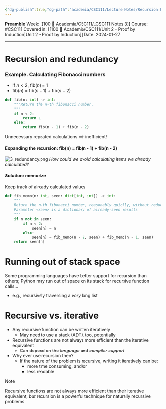 ```yaml
---
{"dg-publish":true,"dg-path":"academia/CSC111/Lecture Notes/Recursion Efficiency.md","permalink":"/academia/csc-111/lecture-notes/recursion-efficiency/","created":"2024-01-27T23:12:23.186-05:00","updated":"2024-01-27T23:26:22.762-05:00"}
---
```


**Preamble**
Week: [[100 📒 Academia/CSC111/_CSC111 Notes\|3]]
Course: #CSC111
Covered in: [[100 📒 Academia/CSC111/Unit 2 - Proof by Induction\|Unit 2 - Proof by Induction]]
Date: 2024-01-27

---
# Recursion and redundancy

### Example. Calculating Fibonacci numbers

- If $n < 2$, fib($n$) = 1
- fib($n$) = fib($n - 1$) + fib($n - 2$)

```python
def fib(n: int) -> int:
	"""Return the n-th fibonacci number.
	"""
	if n < 2:
		return 1
	else:
		return fib(n - 1) + fib(n - 2)
```

Unnecessary repeated calculations $\implies$ inefficient!
#### Expanding the recursion: fib(n) = fib(n - 1) + fib(n - 2)

![3_redundancy.png](/img/user/Files/csc111/3_redundancy.png)
*How could we avoid calculating items we already calculated?*
#### Solution: memorize
Keep track of already calculated values

```python
def fib_memo(n: int, seen: dict[int, int]) -> int:
	"""
	Return the n-th fibonacci number, reasonably quickly, without redudancy.
	Parameter <seen> is a dictionary of already-seen results
	"""
	if n not in seen:
		if n < 2:
			seen[n] = n
		else:
			seen[n] = fib_memo(n - 2, seen) + fib_memo(n - 1, seen)
	return seen[n]
```

# Running out of stack space

Some programming languages have better support for recursion than others; Python may run out of space on its stack for recursive function calls…
- e.g., recursively traversing a *very* long list

# Recursive vs. iterative

- Any recursive function can be written iteratively
	- May need to use a stack (ADT), too, potentially
- Recursive functions are not always more efficient than the iterative equivalent
	- Can depend on the *language* and *compiler support*
- Why ever use recursion then?
	- If the nature of the problem is recursive, writing it iteratively can be:
		- more time consuming, and/or
		- less readable

> [!note] 
> Recursive functions are not always more efficient than their iterative equivalent,
> *but* recursion is a powerful technique for naturally recursive problems

